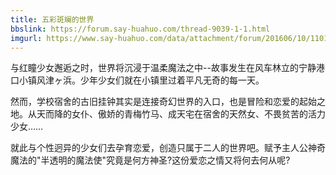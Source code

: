 ```yaml
---
title: 五彩斑斓的世界
bbslink: https://forum.say-huahuo.com/thread-9039-1-1.html
imgurl: https://www.say-huahuo.com/data/attachment/forum/201606/10/110117b6sn6on7ea82k2ea.jpg
---
```


与红瞳少女邂逅之时，世界将沉浸于温柔魔法之中--故事发生在风车林立的宁静港口小镇风津ヶ浜。少年少女们就在小镇里过着平凡无奇的每一天。

然而，学校宿舍的古旧挂钟其实是连接奇幻世界的入口，也是冒险和恋爱的起始之地。从天而降的女仆、傲娇的青梅竹马、成天宅在宿舍的天然女、不畏贫苦的活力少女……

就此与个性迥异的少女们去孕育恋爱，创造只属于二人的世界吧。赋予主人公神奇魔法的&quot;半透明的魔法使&quot;究竟是何方神圣?这份爱恋之情又将何去何从呢?<!--more-->
